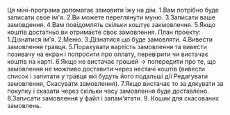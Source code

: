 Ця міні-програма допомагає замовити їжу на дім.
1.Вам потрібно буде записати свое ім'я.
2.Ви можете переглянути муню.
3.Записати ваше замовдення.
4.Вам повідомлять скільки коштує закмовлення.
5.Якщо коштів достатньо ви отримаєте своє замовлення.
План проекту:
1.Дізнатися ім'я.
2.Меню.
3.Дізнатися що буде замовляти.
4.Вивести замовлення гравця.
5.Порахувати вартість замовлення та вивести позивачу на екран і попросити про оплату,
перевірити чи вистачає коштів на карті.
6.Якщо не вистачає грошей -> попередити про те, що замовлення не можливо доставити через
нестачі коштів (вивести список і запитати у гравця які будуть його подальші дії Редагувати замовлення, Скасувати замовлення).
7.Якщо вистачає то за дякувати за покупку і сказати через скільки часу замовлення буде доставлено.
8.Записати замовлення у файл і запам'ятати. 9. Кошик для скасованих замовлень.
